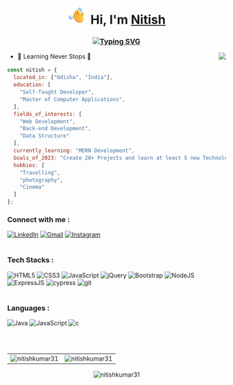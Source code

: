 <h1 align="center">
  <img src="https://github.com/nitishkumar31/wave/blob/main/waving-hand.gif" height="40px" >&nbsp; Hi, I'm <a href="https://www.linkedin.com/in/nitish31/" target="_blank"> Nitish </a>
</h1>
<h3 align="center">
  <a href="https://git.io/typing-svg"><img src="https://readme-typing-svg.herokuapp.com?color=0357F7&font=Fira+Code&duration=4000&pause=0&center=true&vCenter=true&width=435&lines=Web+Developer;Front-End+Developer;Back-End+Developer;MERN+Developer;Full+Stack+Developer" alt="Typing SVG" /></a>
</h3>

<!-- ![visitors](https://visitor-badge.laobi.icu/badge?page_id=nitishskumar31.nitishskumar31) -->
<img align="right" src="https://visitor-badge.laobi.icu/badge?page_id=nitishkumar31.nitishkumar31">
<!--  <img src="https://komarev.com/ghpvc/?username=nitishkumar31&label=Profile%20views&color=0e75b6&style=flat" alt="nitishkumar31" /> -->

- 🌱 Learning Never Stops 🚀

```javascript
const nitish = {
  located_in: ["Odisha", "India"],
  education: [
    "Self-Taught Developer",
    "Master of Computer Applications",
  ],
  fields_of_interests: [
    "Web Development",
    "Back-end Development",
    "Data Structure"
  ],
  currently_learning: "MERN Development",
  Goals_of_2023: "Create 20+ Projects and learn at least 5 new Technologies",
  hobbies: [
    "Travelling",
    "photography",
    "Cinema"
  ]
};

```
<!-- - 💬 Ask me about **Web Development, Java, DBMS, MySQL** -->

<!-- - 👨‍💻 Check out my personal portfolio : **<a href="https://nitish.com" target="_blank">Portfolio</a>** -->

<!--- - 💞️ I’m looking to collaborate on ...
- 📫 How to reach me ...--->


<h3 align="left">Connect with me :</h3>
<div align="left">
  <a href="https://www.linkedin.com/in/nitish31/" target="_blank"><img alt="LinkedIn" src="https://img.shields.io/badge/linkedin-%230077B5.svg?style=for-the-badge&logo=linkedin&logoColor=white"/></a>
  <a href="mailto:nitishskumar151@gmail.com"><img alt="Gmail" src="https://img.shields.io/badge/Gmail-D14836?style=for-the-badge&logo=gmail&logoColor=white"/></a>
   <a href="https://www.instagram.com/_nitis_h/" target="_blank"><img alt="Instagram" src="https://img.shields.io/badge/Instagram-E4405F?style=for-the-badge&logo=instagram&logoColor=white"/></a>
<!--   <a href="https:nitish.com" target="_blank"><img alt="Portfolio" src="https://img.shields.io/badge/portfolio-000000?style=for-the-badge&logo=About.me&logoColor=white" /></a> -->
  <!-- <a aria-label="Chat on WhatsApp" href="https://wa.me/17387875003" target="_blank"><img alt="WhatsApp" src="https://img.shields.io/badge/WhatsApp-25D366?style=for-the-badge&logo=whatsapp&logoColor=white" /></a> -->
</div>

<br/>

<h3 align="left">Tech Stacks :</h3>
<div align="left">
  <img alt="HTML5" src="https://img.shields.io/badge/html5-%23E34F26.svg?style=for-the-badge&logo=html5&logoColor=white"/>
  <img alt="CSS3" src="https://img.shields.io/badge/css3-%231572B6.svg?style=for-the-badge&logo=css3&logoColor=white"/> 
  <img alt="JavaScript" src="https://img.shields.io/badge/javascript-%23323330.svg?style=for-the-badge&logo=javascript&logoColor=%23F7DF1E"/> 
  <img alt="jQuery" src="https://img.shields.io/badge/jquery-%230769AD.svg?style=for-the-badge&logo=jquery&logoColor=white"/> 
  <!-- <img alt="TailwindCSS" src="https://img.shields.io/badge/Tailwind_CSS-38B2AC?style=for-the-badge&logo=tailwind-css&logoColor=white"/> -->
  <img alt="Bootstrap" src="https://img.shields.io/badge/bootstrap-%23563D7C.svg?style=for-the-badge&logo=bootstrap&logoColor=white"/>
  <!-- <img alt="sass" src="https://img.shields.io/badge/Sass-CC6699?style=for-the-badge&logo=sass&logoColor=white"/> -->
  <!-- <br> -->
  <img alt="NodeJS" src="https://img.shields.io/badge/node.js-%2343853D.svg?style=for-the-badge&logo=node-dot-js&logoColor=white"/>
  <img alt="ExpressJS" src="https://img.shields.io/badge/Express.js-000000?style=for-the-badge&logo=express&logoColor=white"/>
  <!-- <img alt="React" src="https://img.shields.io/badge/react-%2320232a.svg?style=for-the-badge&logo=react&logoColor=%2361DAFB"/> -->
  <!-- <img alt="mui" src="https://img.shields.io/badge/Material%20UI-007FFF?style=for-the-badge&logo=mui&logoColor=white"/> -->
  <!-- <img alt="chakraui" src="https://img.shields.io/badge/Chakra--UI-319795?style=for-the-badge&logo=chakra-ui&logoColor=white"/> -->
  <!-- <img alt="Redux" src="https://img.shields.io/badge/Redux-593D88?style=for-the-badge&logo=redux&logoColor=white"/> -->
  <!-- <img alt="NextJS" src="https://img.shields.io/badge/next.js-000000?style=for-the-badge&logo=nextdotjs&logoColor=white"/> -->
  <!-- <img alt="sockteio" src="https://img.shields.io/badge/Socket.io-010101?&style=for-the-badge&logo=Socket.io&logoColor=white"/> -->
  <img alt="cypress" src="https://img.shields.io/badge/cypress-323330?style=for-the-badge&logo=cypress&logoColor=White"/>
  <img alt="git" src="https://img.shields.io/badge/git-%23F05033.svg?style=for-the-badge&logo=git&logoColor=white"/>
  <!-- [![Git](https://img.shields.io/badge/git-%23F05033.svg?style=for-the-badge&logo=git&logoColor=white)](https://git-scm.com/downloads) -->

</div>

<br/>

<h3 align="left">Languages :</h3>
<div align="left">
  <img alt="Java" src="https://img.shields.io/badge/Java-ED8B00?style=for-the-badge&logo=openjdk&logoColor=white"/>
  <img alt="JavaScript" src="https://img.shields.io/badge/javascript-%23323330.svg?style=for-the-badge&logo=javascript&logoColor=%23F7DF1E"/> 
<!--   <img alt="Python" src="https://img.shields.io/badge/python-%2314354C.svg?style=for-the-badge&logo=python&logoColor=white"/> -->
  <img alt="c" src="https://img.shields.io/badge/C-00599C?style=for-the-badge&logo=c&logoColor=white"/>
<!--   <img alt="c++" src="https://img.shields.io/badge/C%2B%2B-00599C?style=for-the-badge&logo=c%2B%2B&logoColor=white"/> -->
</div>

<br/><br/>

<table align="center">
  <tr>
    <td><img src="https://github-readme-stats.vercel.app/api?username=nitishkumar31&show_icons=true&theme=dark&locale=en" alt="nitishkumar31" /></td>
    <td><img src="https://github-readme-stats.vercel.app/api/top-langs?username=nitishkumar31&show_icons=true&theme=dark&locale=en&layout=compact" alt="nitishkumar31" /></td>
  </tr>
</table>

<div align="center">
<p><img align="center" src="https://github-readme-streak-stats.herokuapp.com/?user=nitishkumar31&theme=dark" alt="nitishkumar31" /></p>
  </div>

<!---
nitishkumar31 is a ✨ special ✨ repository because its `README.md` (this file) appears on your GitHub profile.
You can click the Preview link to take a look at your changes.
--->
